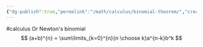 ```yaml
---
{"dg-publish":true,"permalink":"/math/calculus/binomial-theorem/","created":"","updated":""}
---
```


#calculus 
Or Newton's binomial
$$
(a+b)^{n} = 
\sum\limits_{k=0}^{n}{n \choose k}a^{n-k}b^k
$$